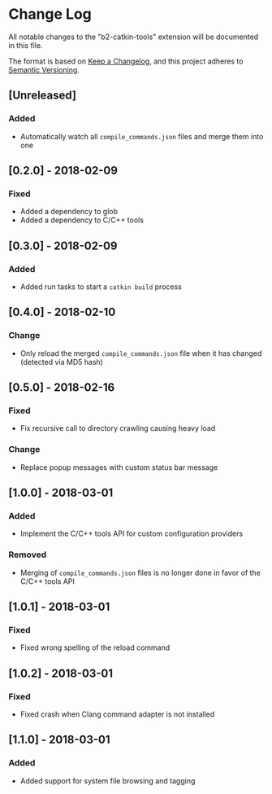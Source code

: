 # Change Log
All notable changes to the "b2-catkin-tools" extension will be documented in this file.

The format is based on [Keep a Changelog](https://keepachangelog.com/en/1.0.0/),
and this project adheres to [Semantic Versioning](https://semver.org/spec/v2.0.0.html).

## [Unreleased]
### Added
- Automatically watch all `compile_commands.json` files and merge them into one

## [0.2.0] - 2018-02-09
### Fixed
- Added a dependency to glob 
- Added a dependency to C/C++ tools 

## [0.3.0] - 2018-02-09
### Added
- Added run tasks to start a `catkin build` process

## [0.4.0] - 2018-02-10
### Change
- Only reload the merged `compile_commands.json` file when it has changed (detected via MD5 hash)

## [0.5.0] - 2018-02-16
### Fixed
- Fix recursive call to directory crawling causing heavy load
### Change
- Replace popup messages with custom status bar message

## [1.0.0] - 2018-03-01
### Added
- Implement the C/C++ tools API for custom configuration providers

### Removed
- Merging of `compile_commands.json` files is no longer done in favor of the C/C++ tools API

## [1.0.1] - 2018-03-01
### Fixed 
- Fixed wrong spelling of the reload command

## [1.0.2] - 2018-03-01
### Fixed 
- Fixed crash when Clang command adapter is not installed

## [1.1.0] - 2018-03-01
### Added
- Added support for system file browsing and tagging
